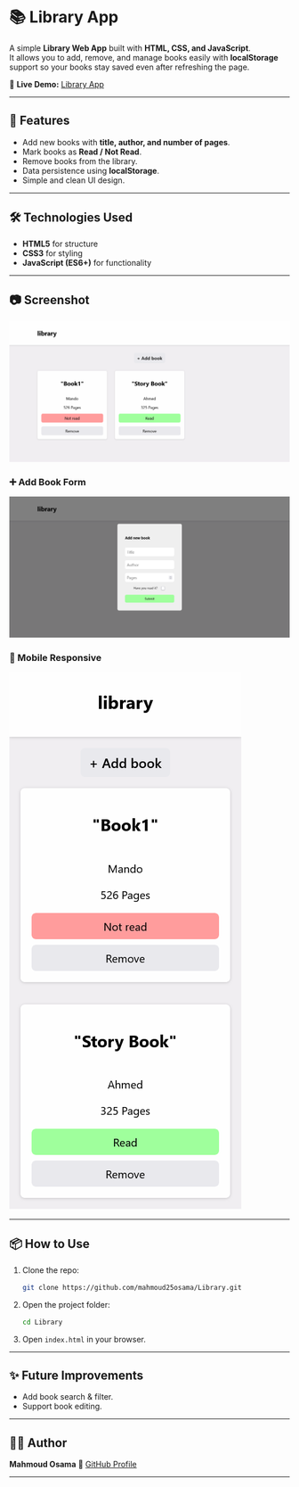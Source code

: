 # 📚 Library App

A simple **Library Web App** built with **HTML, CSS, and JavaScript**.  
It allows you to add, remove, and manage books easily with **localStorage** support so your books stay saved even after refreshing the page.

🔗 **Live Demo:** [Library App](https://mahmoud25osama.github.io/Library/)

---

## 🚀 Features
- Add new books with **title, author, and number of pages**.
- Mark books as **Read / Not Read**.
- Remove books from the library.
- Data persistence using **localStorage**.
- Simple and clean UI design.

---

## 🛠️ Technologies Used
- **HTML5** for structure  
- **CSS3** for styling  
- **JavaScript (ES6+)** for functionality  

---

## 📷 Screenshot
![Library App Screenshot](assets/Library.png)

### ➕ Add Book Form
![Form Screenshot](assets/AddForm.png)

### 📱 Mobile Responsive
![Mobile Screenshot](assets/mobileResponse.png)

---

## 📦 How to Use
1. Clone the repo:
   ```bash
   git clone https://github.com/mahmoud25osama/Library.git
    ````

2. Open the project folder:

   ```bash
   cd Library
   ```
3. Open `index.html` in your browser.

---

## ✨ Future Improvements

* Add book search & filter.
* Support book editing.

---

## 👨‍💻 Author

**Mahmoud Osama**
🔗 [GitHub Profile](https://github.com/mahmoud25osama)

---
